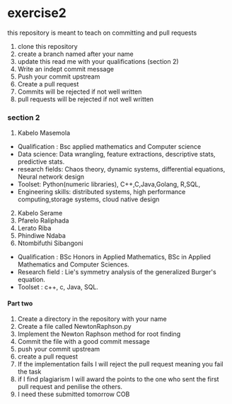 # exercise2
this repository is meant to teach on committing and pull requests
1. clone this repository
2. create a branch named after your name
3. update this read me with your qualifications (section 2)
4. Write an indept commit message
5. Push your commit upstream
6. Create a pull request
7. Commits will be rejected if not well written
8. pull requests will be rejected if not well written


### section 2
1. Kabelo Masemola 
- Qualification : Bsc applied mathematics and Computer science
- Data science: Data wrangling, feature extractions, descriptive stats, predictive stats.
- research fields: Chaos theory, dynamic systems, differential equations, Neural network design
- Toolset: Python(numeric libraries), C++,C,Java,Golang, R,SQL,
- Engineering skills: distributed systems, high performance computing,storage systems, cloud native design

2. Kabelo Serame
3. Pfarelo Raliphada
4. Lerato Riba
5. Phindiwe Ndaba
6. Ntombifuthi Sibangoni
- Qualification : BSc Honors in Applied Mathematics, BSc in Applied Mathematics and Computer Sciences.
- Research field : Lie's symmetry analysis of the generalized Burger's equation.
- Toolset : c++, c, Java, SQL.


#### Part two 
1. Create a directory in the repository with your name
2. Create a file called NewtonRaphson.py
3. Implement the Newton Raphson method for root finding
4. Commit the file with a good commit message
5. push your commit upstream
6. create a pull request
7. If the implementation fails I will reject the pull request meaning you fail the task
8. if I find plagiarism I will award the points to the one who sent the first pull request and penilise the others.
9. I need these submitted tomorrow COB
